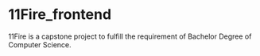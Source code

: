 # 11Fire_frontend
11Fire is a capstone project to fulfill the requirement of Bachelor Degree of Computer Science.
